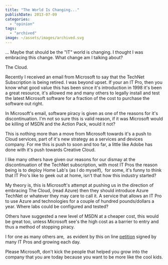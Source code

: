 ```yaml
---
title: "The World Is Changing..."
publishDate: 2013-07-09
categories: 
  - "opinion"
tags:
  - "archived"
image: ~/assets/images/archived.svg
---
```


... Maybe that should be the "IT" world is changing. I thought I was embracing this change. What change am I talking about?

The Cloud.

Recently I received an email from Microsoft to say that the TechNet Subscription is being retired. I was beyond upset. If your an IT Pro, then you know what good value this has been since it's introduction in 1998 it's been a great resource, it's allowed me and many others to legally install and test the latest Microsoft software for a fraction of the cost to purchase the software out right.

In Microsoft's email, software piracy is given as one of the reasons for it's discontinuation. I'm not so sure this is valid reason, if it was Microsoft would be killing of MSDN and the Action Pack, would it not?

This is nothing more than a move from Microsoft towards it's a push to Cloud services, part of it's new strategy as a services and devices company. For me this is push to soon and too far, a little like Adobe has done with it's push towards Creative Cloud.

I like many others have given our reasons for our dismay at the discontinuation of the TechNet subscription, with most IT Pros the reason being is to deploy Home Lab's (as I do myself),  for some, it's funny to think that IT Pro's like to geek out at home, isn't that how this industry started?

My theory is, this is Microsoft's attempt at pushing us in the direction of embracing The Cloud, (read Azure) then they should introduce Azure TechNet or whatever they may care to call it. A service that allows an IT Pro to use Azure and technologies for a couple of hundred pounds/dollars a year. Where labs could be configured and tested?

Others have suggested a new level of MSDN at a cheaper cost, this would be great too, unless Microsoft see's the high cost as a barrier to entry and thus a method of stopping piracy.

I for one as many others are,  as evident by this on line [petition](https://www.change.org/petitions/microsoft-corporation-create-an-affordable-msdn-subscription-comparable-to-technet) signed by many IT Pros and growing each day.

Please Microsoft, don't kick the people that helped you grow into the company that you are today because you want to be more like the cool kids.
